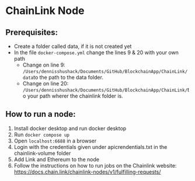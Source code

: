 # ChainLink Node 

## Prerequisites:
* Create a folder called data, if it is not created yet
* In the file `docker-compose.yml` change the lines 9 & 20 with your own path
  * Change on line 9: `/Users/dennisshushack/Documents/GitHub/BlockchainApp/ChainLink/data`to the path to the data folder.
  * Change on line 20: `/Users/dennisshushack/Documents/GitHub/BlockchainApp/ChainLink/`to your path wherer the chainlink folder is.

## How to run a node:
1. Install docker desktop and run docker desktop
2. Run `docker compose up`
3. Open `localhost:6688` in a browser
4. Login with the credentials given under apicrendentials.txt in the chainlink-volume folder
5. Add Link and Ethereum to the node
6. Follow the instructions on how to run jobs on the Chainlink website:
https://docs.chain.link/chainlink-nodes/v1/fulfilling-requests/
